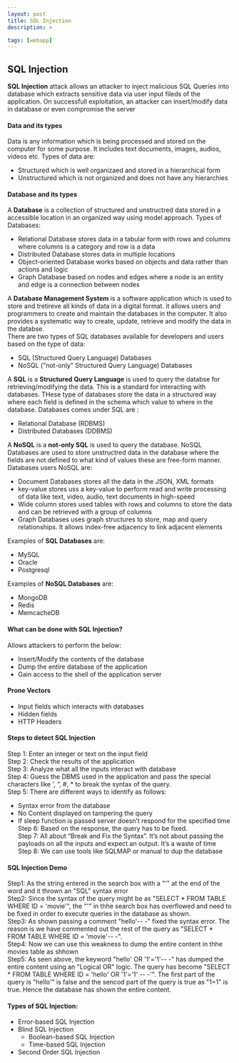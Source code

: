 ```yaml
---
layout: post
title: SQL Injection
description: >

tags: [webapp]
---
```


## SQL Injection

**SQL Injection** attack allows an attacker to inject malicious SQL Queries into database which extracts sensitive data via user input fileds of the application. On successfull exploitation, an attacker can insert/modify data in database or even compromise the server 
#### Data and its types
Data is any information which is being processed and stored on the computer for some purpose. It includes text documents, images, audios, videos etc.
Types of data are:
 - Structured which is well organizaed and stored in a hierarchical form
 - Unstructured which is not organized and does not have any hierarchies
#### Database and its types
A **Database** is a collection of structured and unstructred data stored in a accessible location in an organized way using model approach.
Types of Databases:
 - Relational Database stores data in a tabular form with rows and columns where columns is a category and row is a data
 - Distributed Database stores data in multiple locations
 - Object-oriented Database works based on objects and data rather than actions and logic
 - Graph Database based on nodes and edges where a node is an entity and edge is a connection between nodes


A **Database Management System** is a software application which is used to store and tretireve all kinds of data in a digital format. it allows users and programmers to create and maintain the databases in the computer. It also provides a systematic way to create, update, retrieve and modify the data in the databse.  
There are two types of SQL databases available for developers and users based on the type of data:
 - SQL (Structured Query Language) Databases
 - NoSQL ("not-only" Structured Query Language) Databases


A __SQL__ is a **Structured Query Language** is used to query the databse for retrieving/modifying the data. This is a standard for interacting with databases. THese type of databases store the data in a structured way where each field is defined in the schema which value to where in the database.
Databases comes under SQL are :
 - Relational Database (RDBMS)
 - Distributed Databases (DDBMS)


A __NoSQL__ is a **not-only SQL** is used to query the database. NoSQL Databases are used to store unstructred data in the database where the fields are not defined to what kind of values these are free-form manner. 
Databases users NoSQL are:
 - Document Databases stores all the data in the JSON, XML formats
 - key-value stores uss a key-value to perform read and write processing of data like text, video, audio, text documents in high-speed
 - Wide column stores used tables with rows and columns to store the data and can be retrieved with a group of columns
 - Graph Databases uses graph structures to store, map and query relationships. It allows index-free adjacency to link adjacent elements 
 
 
Examples of **SQL Databases** are:  
  - MySQL
  - Oracle
  - Postgresql
 
 
 Examples of **NoSQL Databases** are:
  - MongoDB
  - Redis
  - MemcacheDB
#### What can be done with SQL Injection?
Allows attackers to perform the below:  
 - Insert/Modify the contents of the database  
 - Dump the entire database of the application  
 - Gain access to the shell of the application server  
#### Prone Vectors  
 - Input fields which interacts with databases  
 - Hidden fields  
 - HTTP Headers
#### Steps to detect SQL Injection
  Step 1: Enter an integer or text on the input field  
  Step 2: Check the results of the application  
  Step 3: Analyze what all the inputs interact with database  
  Step 4: Guess the DBMS used in the application and pass the special characters like ‘, “, #, * to break the syntax of the query.  
  Step 5: There are different ways to identify as follows:  
  - Syntax error from the database  
  - No Content displayed on tampering the query  
  - If sleep function is passed server doesn’t respond for the specified time
  Step 6: Based on the response, the query has to be fixed.  
  Step 7: All about “Break and Fix the Syntax”. It’s not about passing the payloads on all the inputs and expect an output. It’s  a waste of time  
  Step 8: We can use tools like SQLMAP or manual to dup the database
#### SQL Injection Demo
  Step1: As the string entered in the search box with a "'" at the end of the word and it thrown an "SQL" syntax error  
  Step2: Since the syntax of the query might be as "SELECT * FROM TABLE WHERE ID = 'movie'", the "'" in thhe search box has overflowed and need to be fixed in order to execute queries in the database as shown.  
  Step3: As shown passing a comment "hello'-- -" fixed the syntax error. The reason is we have commented out the rest of the query as "SELECT * FROM TABLE WHERE ID = 'movie'-- -".  
  Step4: Now we can use this weakness to dump the entire content in thhe movies table as shhown  
  Step5: As seen above, the keyword "hello' OR '1'='1'-- -" has dumped the entire content using an "Logical OR" logic. The query has become "SELECT * FROM TABLE WHERE ID = 'hello' OR '1'='1' -- -'". The first part of the query is "hello'" is false and the sencod part of the query is true as "1=1" is true. Hence the database has shown the entire content.
#### Types of SQL Injection:
 - Error-based SQL Injection  
 - Blind SQL Injection  
   - Boolean-based SQL Injection  
   - Time-based SQL Injection  
 - Second Order SQL Injection
